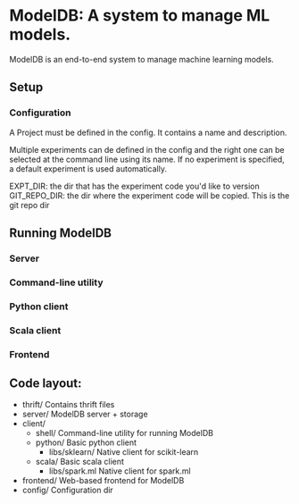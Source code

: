 # ModelDB: A system to manage ML models.

ModelDB is an end-to-end system to manage machine learning models.

## Setup

### Configuration
A Project must be defined in the config. It contains a name and description.

Multiple experiments can de defined in the config and the right one can be selected at the command line using its name.
If no experiment is specified, a default experiment is used automatically.

EXPT_DIR: the dir that has the experiment code you'd like to version
GIT_REPO_DIR: the dir where the experiment code will be copied. This is the git repo dir

## Running ModelDB

### Server

### Command-line utility

### Python client

### Scala client

### Frontend

## Code layout:

- thrift/   Contains thrift files
- server/   ModelDB server + storage
- client/
  - shell/  Command-line utility for running ModelDB
  - python/ Basic python client
    - libs/sklearn/  Native client for scikit-learn
  - scala/  Basic scala client
    - libs/spark.ml Native client for spark.ml
- frontend/ Web-based frontend for ModelDB
- config/   Configuration dir

